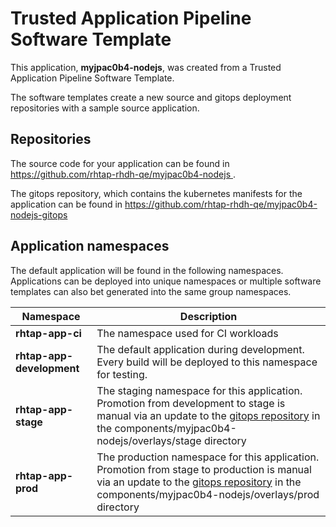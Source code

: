 # Trusted Application Pipeline Software Template

This application, **myjpac0b4-nodejs**, was created from a Trusted Application Pipeline Software Template.

The software templates create a new source and gitops deployment repositories with a sample source application. 

## Repositories

The source code for your application can be found in [https://github.com/rhtap-rhdh-qe/myjpac0b4-nodejs ](https://github.com/rhtap-rhdh-qe/myjpac0b4-nodejs ).
 
The gitops repository, which contains the kubernetes manifests for the application can be found in 
[https://github.com/rhtap-rhdh-qe/myjpac0b4-nodejs-gitops ](https://github.com/rhtap-rhdh-qe/myjpac0b4-nodejs-gitops ) 

## Application namespaces 

The default application will be found in the following namespaces. Applications can be deployed into unique namespaces or multiple software templates can also bet generated into the same group namespaces.  

|  Namespace   |  Description   |  
| -------- | -------- |
| **rhtap-app-ci** | The namespace used for CI workloads |
| **rhtap-app-development** | The default application during development. Every build will be deployed to this namespace for testing. |
| **rhtap-app-stage** | The staging namespace for this application. Promotion from development to stage is manual via an update to the [gitops repository](https://github.com/rhtap-rhdh-qe/myjpac0b4-nodejs-gitops ) in the components/myjpac0b4-nodejs/overlays/stage directory |
| **rhtap-app-prod** | The production namespace for this application. Promotion from stage to production is manual via an update to the [gitops repository](https://github.com/rhtap-rhdh-qe/myjpac0b4-nodejs-gitops ) in the components/myjpac0b4-nodejs/overlays/prod directory |